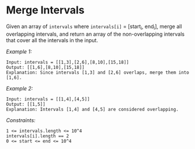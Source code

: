 # Merge Intervals

Given an array of `intervals` where `intervals[i]` = [start<sub>i</sub>, end<sub>i</sub>], merge all overlapping intervals, and return an array of the non-overlapping intervals that cover all the intervals in the input.

*Example 1:*

    Input: intervals = [[1,3],[2,6],[8,10],[15,18]]
    Output: [[1,6],[8,10],[15,18]]
    Explanation: Since intervals [1,3] and [2,6] overlaps, merge them into [1,6].

*Example 2:*

    Input: intervals = [[1,4],[4,5]]
    Output: [[1,5]]
    Explanation: Intervals [1,4] and [4,5] are considered overlapping.

*Constraints:*

    1 <= intervals.length <= 10^4
    intervals[i].length == 2
    0 <= start <= end <= 10^4

